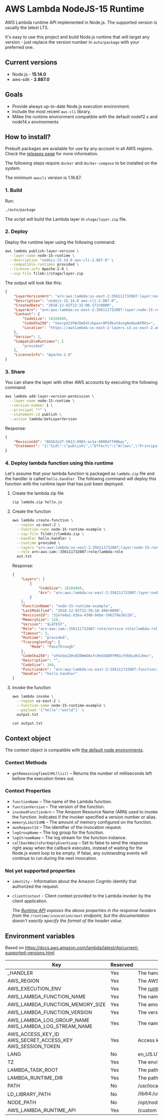 # AWS Lambda NodeJS-15 Runtime

AWS Lambda runtime API implemented in Node.js. The supported version is usually the latest LTS.

It's easy to use this project and build Node.js runtime that will target any version - just replace the version number in `auto/package` with your preferred one.

## Current versions

* Node.js - **15.14.0**
* aws-sdk - **2.887.0**

## Goals

* Provide always up-to-date Node.js execution environment.
* Include the most recent `aws-cli` library.
* MAke the runtime environment compatible with the default node12.x and node14.x environments

## How to install?

Prebuilt packages are available for use by any account in all AWS regions. Check the [releases page](https://github.com/janaz/aws-lambda-node-runtime/releases) for more information.

The following steps require `docker` and `docker-compose` to be installed on the system.

The minimum `awscli` version is 1.16.67.

### 1. Build

Run:

```bash
./auto/package
```

The script will build the Lambda layer in `stage/layer.zip` file.

### 2. Deploy

Deploy the runtime layer using the following command:

```bash
aws lambda publish-layer-version \
  --layer-name node-15-runtime \
  --description "nodejs-15.14.0 aws-cli-2.887.0" \
  --compatible-runtimes provided \
  --license-info Apache-2.0 \
  --zip-file fileb://stage/layer.zip
```

The output will look like this:
```json
{
    "LayerVersionArn": "arn:aws:lambda:us-east-2:356111732087:layer:node-15-runtime:1",
    "Description": "nodejs-15.14.0 aws-cli-2.887.0",
    "CreatedDate": "2018-12-02T22:32:00.572+0000",
    "LayerArn": "arn:aws:lambda:us-east-2:356111732087:layer:node-15-runtime",
    "Content": {
        "CodeSize": 18104889,
        "CodeSha256": "VonrpX23FWJOmE4lvhpox+9PS9kuY4sng0o0wxNTROs=",
        "Location": "https://awslambda-us-east-2-layers.s3.us-east-2.amazonaws.com/snapshots/356111732087/node-15-runtime-f3415c38-d865-46b6-ae42-009985092116?......"
    },
    "Version": 1,
    "CompatibleRuntimes": [
        "provided"
    ],
    "LicenseInfo": "Apache-2.0"
}
```

### 3. Share

You can share the layer with other AWS accounts by executing the following command:

```bash
aws lambda add-layer-version-permission \
  --layer-name node-15-runtime \
  --version-number 1 \
  --principal "*" \
  --statement-id publish \
  --action lambda:GetLayerVersion
```

Response:

```json
{
    "RevisionId": "8b5b2e27-5013-4983-ac1a-9008dff90bac",
    "Statement": "{\"Sid\":\"publish\",\"Effect\":\"Allow\",\"Principal\":\"*\",\"Action\":\"lambda:GetLayerVersion\",\"Resource\":\"arn:aws:lambda:us-east-2:356111732087:layer:node-15-runtime:1\"}"
}
```

### 4. Deploy lambda function using this runtime

Let's assume that your lambda function is packaged as `lambda.zip` file and the handler is called `hello.handler`. The following command will deploy this function with the runtime layer that has just been deployed.

1. Create the lambda zip file

    ```bash
    zip lambda.zip hello.js
    ```

2. Create the function

    ```bash
    aws lambda create-function \
      --region us-east-2 \
      --function-name node-15-runtime-example \
      --zip-file fileb://lambda.zip \
      --handler hello.handler \
      --runtime provided \
      --layers "arn:aws:lambda:us-east-2:356111732087:layer:node-15-runtime:2" \
      --role arn:aws:iam::356111732087:role/lambda-role
      out.txt
    ```

    Response:

    ```json
    {
        "Layers": [
            {
                "CodeSize": 18104889,
                "Arn": "arn:aws:lambda:us-east-2:356111732087:layer:node-15-runtime:1"
            }
        ],
        "FunctionName": "node-15-runtime-example",
        "LastModified": "2018-12-02T22:59:10.408+0000",
        "RevisionId": "32e7e8a1-b5ba-4388-b6be-596278e36126",
        "MemorySize": 128,
        "Version": "$LATEST",
        "Role": "arn:aws:iam::356111732087:role/service-role/lambda-role",
        "Timeout": 3,
        "Runtime": "provided",
        "TracingConfig": {
            "Mode": "PassThrough"
        },
        "CodeSha256": "shSeSmJZHv8Z0WmOAcFcHeSUGbRYRR1cFdbEudkSJHo=",
        "Description": "",
        "CodeSize": 340,
        "FunctionArn": "arn:aws:lambda:us-east-2:356111732087:function:node-15-runtime-example",
        "Handler": "hello.handler"
    }
    ```

3. Invoke the function

    ```bash
    aws lambda invoke \
      --region us-east-2 \
      --function-name node-15-runtime-example \
      --payload '{"hello":"world"}' \
      output.txt

    cat output.txt
    ```

## Context object

The context object is compatible with [the default node environments](https://docs.aws.amazon.com/lambda/latest/dg/nodejs-prog-model-context.html).

### Context Methods

* `getRemainingTimeInMillis()` – Returns the number of milliseconds left before the execution times out.

### Context Properties

* `functionName` – The name of the Lambda function.
* `functionVersion` – The version of the function.
* `invokedFunctionArn` – The Amazon Resource Name (ARN) used to invoke the function. Indicates if the invoker specified a version number or alias.
* `memoryLimitInMB` – The amount of memory configured on the function.
* `awsRequestId` – The identifier of the invocation request.
* `logGroupName` – The log group for the function.
* `logStreamName` – The log stream for the function instance.
* `callbackWaitsForEmptyEventLoop` – Set to false to send the response right away when the callback executes, instead of waiting for the Node.js event loop to be empty. If false, any outstanding events will continue to run during the next invocation.

### Not yet supported properties

* `identity` - Information about the Amazon Cognito identity that authorized the request.
* `clientContext` - Client context provided to the Lambda invoker by the client application.

    _The [Runtime API](https://docs.aws.amazon.com/lambda/latest/dg/runtimes-api.html) exposes the above properties in the response headers from the `/runtime/invocation/next` endpoint, but the documentation doesn't exactly specify the format of the header value._

## Environment variables

Based on https://docs.aws.amazon.com/lambda/latest/dg/current-supported-versions.html

| Key | Reserved | Value |
|--|--|--|
|_HANDLER|Yes|The handler location configured on the function.|
|AWS_REGION|Yes|The AWS region where the Lambda function is executed.|
|AWS_EXECUTION_ENV|Yes|The [runtime identifier](https://docs.aws.amazon.com/lambda/latest/dg/lambda-runtimes.html), prefixed by AWS_Lambda_. For example, AWS_Lambda_java8.|
|AWS_LAMBDA_FUNCTION_NAME|Yes|The name of the function.|
|AWS_LAMBDA_FUNCTION_MEMORY_SIZE|Yes|The amount of memory available to the function in MB.|
|AWS_LAMBDA_FUNCTION_VERSION|Yes|The version of the function being executed.|
AWS_LAMBDA_LOG_GROUP_NAME AWS_LAMBDA_LOG_STREAM_NAME|Yes|The name of the Amazon CloudWatch Logs group and stream for the function.|
|AWS_ACCESS_KEY_ID AWS_SECRET_ACCESS_KEY AWS_SESSION_TOKEN|Yes|Access keys obtained from the function's execution role.|
|LANG|No|en_US.UTF-8. This is the locale of the runtime.|
|TZ|Yes|The environment's timezone (UTC). The execution environment uses NTP to synchronize the system clock.|
|LAMBDA_TASK_ROOT|Yes|The path to your Lambda function code.|
|LAMBDA_RUNTIME_DIR|Yes|The path to runtime libraries.|
|PATH|No|/usr/local/bin:/usr/bin/:/bin:/opt/bin|
|LD_LIBRARY_PATH|No|/lib64:/usr/lib64:$LAMBDA_RUNTIME_DIR:$LAMBDA_RUNTIME_DIR/lib:$LAMBDA_TASK_ROOT:$LAMBDA_TASK_ROOT/lib:/opt/lib|
|NODE_PATH|No|/opt/node_modules|
|AWS_LAMBDA_RUNTIME_API|Yes|(custom runtime) The host and port of the [runtime API](https://docs.aws.amazon.com/lambda/latest/dg/runtimes-api.html).|
